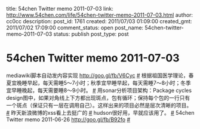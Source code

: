 title: 54chen Twitter memo 2011-07-03 
link: http://www.54chen.com/life/54chen-twitter-memo-2011-07-03.html
author: cc0cc
description: 
post_id: 1761
created: 2011/07/03 01:09:00
created_gmt: 2011/07/02 17:09:00
comment_status: open
post_name: 54chen-twitter-memo-2011-07-03
status: publish
post_type: post

# 54chen Twitter memo 2011-07-03 

mediawiki脚本自动发内容实现 <http://goo.gl/fb/V6Cyc> [#](http://twitter.com/54chen/statuses/86622324090081281) 根据祖国医学理论，春夏宜晚睡早起，每天需睡5～7小时；秋季宜早睡早起，每天需睡7～8小时；冬季宜早睡晚起，每天需要睡8～9小时。 [#](http://twitter.com/54chen/statuses/86231139748024320) 用sonar分析项目架构：Package cycles design图中，如果对角线上下方都出现斑点，包有循环；保持每个包的一行只有一个斑点（保证只有一层在调用自己）。这样出来的项目必然是层次清晰的项目。 [#](http://twitter.com/54chen/statuses/85908925643374592) 昨天新浪微博的xss看上去挺广的 [#](http://twitter.com/54chen/statuses/85873714708754432) hudson很好用，早就应该用了。 [#](http://twitter.com/54chen/statuses/85336338668335105) 54chen Twitter memo 2011-06-26 <http://goo.gl/fb/B92fo> [#](http://twitter.com/54chen/statuses/84807501752705026)